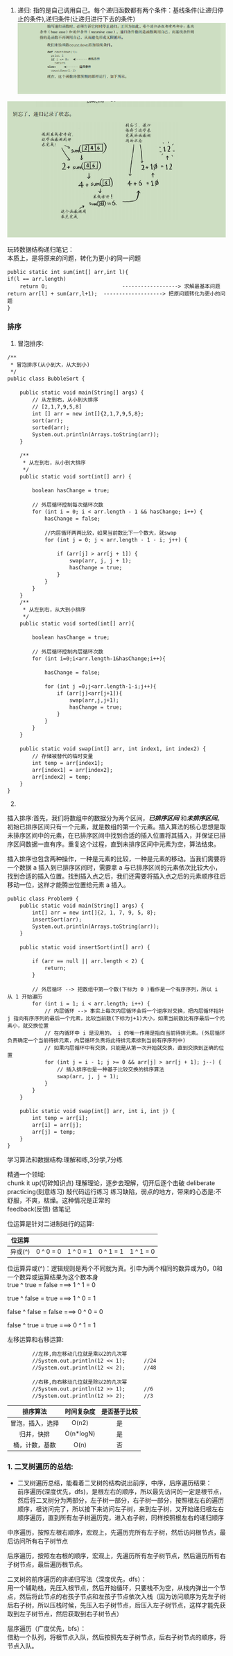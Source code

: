 1. 递归: 指的是自己调用自己。每个递归函数都有两个条件：基线条件(让递归停止的条件),递归条件(让递归进行下去的条件)  
![avatar](../static/digui1.png)

![avatar](../static/digui2.png)

玩转数据结构递归笔记：  
本质上，是将原来的问题，转化为更小的同一问题  

```
public static int sum(int[] arr,int l){
if(l == arr.length)
    return 0;                        ------------------> 求解最基本问题
return arr[l] + sum(arr,l+1);  -------------------> 把原问题转化为更小的问题
}
```

### 排序
1. 冒泡排序:   
```
/**
 * 冒泡排序(从小到大，从大到小)
 */
public class BubbleSort {

    public static void main(String[] args) {
        // 从左到右，从小到大排序
        // [2,1,7,9,5,8]
        int [] arr = new int[]{2,1,7,9,5,8};
        sort(arr);
        sorted(arr);
        System.out.println(Arrays.toString(arr));
    }

    /**
     * 从左到右，从小到大排序
     */
    public static void sort(int[] arr) {

        boolean hasChange = true;

        // 外层循环控制每次循环次数
        for (int i = 0; i < arr.length - 1 && hasChange; i++) {
            hasChange = false;

            //内层循环两两比较，如果当前数比下一个数大，就swap
            for (int j = 0; j < arr.length - 1 - i; j++) {

                if (arr[j] > arr[j + 1]) {
                    swap(arr, j, j + 1);
                    hasChange = true;
                }
            }
        }
    }
    /**
     * 从左到右，从大到小排序
     */
    public static void sorted(int[] arr){

        boolean hasChange = true;

        // 外层循环控制内层循环次数
        for (int i=0;i<arr.length-1&hasChange;i++){

            hasChange = false;

            for (int j =0;j<arr.length-1-i;j++){
                if (arr[j]<arr[j+1]){
                    swap(arr,j,j+1);
                    hasChange = true;
                }
            }
        }
    }

    public static void swap(int[] arr, int index1, int index2) {
        // 存储被替代的临时变量
        int temp = arr[index1];
        arr[index1] = arr[index2];
        arr[index2] = temp;
    }
}
```

2. 
插入排序:首先，我们将数组中的数据分为两个区间，***已排序区间*** 
和***未排序区间***。初始已排序区间只有一个元素，就是数组的第一个元素。插入算法的核心思想是取未排序区间中的元素，在已排序区间中找到合适的插入位置将其插入，并保证已排序区间数据一直有序。重复这个过程，直到未排序区间中元素为空，算法结束。  

插入排序也包含两种操作，一种是元素的比较，一种是元素的移动。当我们需要将一个数据 a 插入到已排序区间时，需要拿 a 
与已排序区间的元素依次比较大小，找到合适的插入位置。找到插入点之后，我们还需要将插入点之后的元素顺序往后移动一位，这样才能腾出位置给元素 a 插入。  

```
public class Problem9 {
    public static void main(String[] args) {
        int[] arr = new int[]{2, 1, 7, 9, 5, 8};
        insertSort(arr);
        System.out.println(Arrays.toString(arr));
    }

    public static void insertSort(int[] arr) {

        if (arr == null || arr.length < 2) {
            return;
        }

        // 外层循环 --> 把数组中第一个数(下标为 0 )看作是一个有序序列，所以 i 从 1 开始遍历
        for (int i = 1; i < arr.length; i++) {
            // 内层循环 --> 事实上每次内层循环会将一个逆序对交换，把内层循环指针 j 指向有序序列的最后一个元素，比较当前数(下标为j+1)大小，如果当前数比有序最后一个元素小，就交换位置
            // 在内循环中 i 是没用的， i 的唯一作用是指向当前待排元素。(外层循环负责确定一个当前待排元素，内层循环负责将此待排元素排到当前有序序列中)
            // 如果内层循环中有交换，只能是从第一次开始就交换，直到交换到正确的位置
            for (int j = i - 1; j >= 0 && arr[j] > arr[j + 1]; j--) {
                // 插入排序也是一种基于比较交换的排序算法
                swap(arr, j, j + 1);
            }
        }
    }

    public static void swap(int[] arr, int i, int j) {
        int temp = arr[i];
        arr[i] = arr[j];
        arr[j] = temp;
    }
}
```

学习算法和数据结构:理解和练,3分学,7分练  

精通一个领域:  
chunk it up(切碎知识点)  理解理论，逐步去理解，切开后逐个击破
deliberate practicing(刻意练习)  敲代码运行练习 练习缺陷，弱点的地方，带来的心态是:不舒服，不爽，枯燥。这种情况是正常的  
feedback(反馈)  做笔记

位运算是针对二进制进行的运算:      

|位运算|  |  |  | |
|:---:|:---:|:---:|:---:|:---:|
|异或(^)|0 ^ 0 = 0|1 ^ 0 = 1|0 ^ 1 = 1|1 ^ 1 = 0|

位运算异或(^)：逻辑规则是两个不同就为真。引申为两个相同的数异或为0，0和一个数异或运算结果为这个数本身  
true ^  true = false    ===>   1 ^ 1 = 0  

true ^ false = true    ===>   1 ^ 0 = 1  

false ^ false = false  ===>   0 ^ 0 = 0  

false ^ true = true    ===>   0 ^ 1 = 1  

左移运算和右移运算:   
```
        //左移,向左移动几位就是乘以2的几次幂
		//System.out.println(12 << 1);		//24
		//System.out.println(12 << 2);		//48
		
		//右移,向右移动几位就是除以2的几次幂
        //System.out.println(12 >> 1);      //6
        //System.out.println(12 >> 2);      //3
``` 

|排序算法|时间复杂度|是否基于比较|
|:---:|:---:|:---:|
|冒泡，插入，选择|O(n2)|是|
|归并，快排|O(n*logN)|是|
|桶，计数，基数|O(n)|否|

### 1. 二叉树遍历的总结:
* 二叉树遍历总结，能看着二叉树的结构说出前序，中序，后序遍历结果：  
前序遍历(深度优先，dfs)，是根左右的顺序，所以最先访问的一定是根节点，然后将二叉树分为两部分，左子树一部分，右子树一部分，按照根左右的遍历顺序，根访问完了，所以接下来访问左子树，来到左子树，又开始递归根左右顺序遍历，直到所有左子树遍历完，进入右子树，同样按照根左右的递归顺序  

中序遍历，按照左根右顺序，宏观上，先遍历完所有左子树，然后访问根节点，最后访问所有右子树节点  

后序遍历，按照左右根的顺序，宏观上，先遍历所有左子树节点，然后遍历所有右子树节点，最后遍历根节点。  

二叉树的前序遍历的非递归写法（深度优先，dfs）：  
用一个辅助栈，先压入根节点，然后开始循环，只要栈不为空，从栈内弹出一个节点，然后将此节点的右孩子节点和左孩子节点依次入栈（因为访问顺序为先左子树后右子树，所以压栈时候，先压入右子树节点，后压入左子树节点，这样才能先获取到左子树节点，然后获取到右子树节点）  

层序遍历（广度优先，bfs）：  
借助一个队列，将根节点入队，然后按照先左子树节点，后右子树节点的顺序，将节点入队。  
